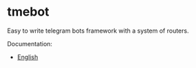 # tmebot

Easy to write telegram bots framework with a system of routers.

Documentation:
  + [English](docs/index.md)
